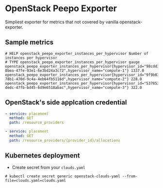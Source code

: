 # OpenStack Peepo Exporter
Simpliest exporter for metrics that not covered by vanilla openstack-exporter.

## Sample metrics
```
# HELP openstack_peepo_exporter_instances_per_hypervisor Number of instances per hypervisor
# TYPE openstack_peepo_exporter_instances_per_hypervisor gauge
openstack_peepo_exporter_instances_per_hypervisor{hypervisor_id="98cdd331-8bea-47fe-93e1-6e3bd24a3c72",hypervisor_name="compute-1"} 1337.0
openstack_peepo_exporter_instances_per_hypervisor{hypervisor_id="9f9b83fe-78b1-470d-9c4a-4eb64fb5116d",hypervisor_name="compute-2"} 228.0
openstack_peepo_exporter_instances_per_hypervisor{hypervisor_id="53785372-dedc-47fb-bd45-6d9e6518abac",hypervisor_name="compute-3"} 322.0
```

## OpenStack's side applcation credential
```yaml
- service: placement
  method: GET
  path: /resource_providers

- service: placement
  method: GET
  path: /resource_providers/{provider_id}/allocations
```

## Kubernetes deployment

- Create secret from your `clouds.yaml`

`# kubectl create secret generic openstack-clouds-yaml --from-file=clouds.yaml=clouds.yaml`

